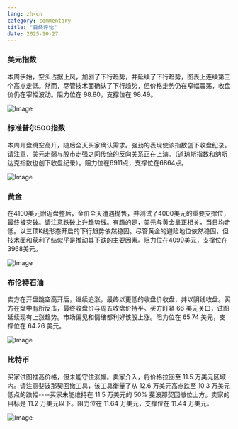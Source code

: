 ```yaml
---
lang: zh-cn
category: commentary
title: "日终评论"
date: 2025-10-27
---
```


### 美元指数

本周伊始，空头占据上风，加剧了下行趋势，并延续了下行趋势，图表上连续第三个高点走低。然而，尽管技术面确认了下行趋势，但价格走势仍在窄幅震荡，收盘价仍在窄幅波动。阻力位在 98.80，支撑位在 98.49。

![Image](https://markleighedu.github.io/img/Oct-2025/27-Oct-2025/usdindex.jpg)

### 标准普尔500指数

本周开盘跳空高开，随后全天买家确认需求。强劲的表现使该指数创下收盘纪录。请注意，美元走弱与股市走强之间传统的反向关系正在上演。（道琼斯指数和纳斯达克指数也创下收盘纪录）。阻力位在6911点，支撑位在6864点。

![Image](https://markleighedu.github.io/img/Oct-2025/27-Oct-2025/sp500.jpg)

### 黄金

在4100美元附近盘整后，金价全天遭遇抛售，并测试了4000美元的重要支撑位，最终被突破。请注意跌破上升趋势线。有趣的是，美元与黄金呈正相关，当日均走低。以三顶K线形态开启的下行趋势依然稳固。尽管黄金的避险地位依然稳固，但技术面和获利了结似乎是推动其下跌的主要因素。阻力位在4099美元，支撑位在3968美元。

![Image](https://markleighedu.github.io/img/Oct-2025/27-Oct-2025/gold.jpg)

### 布伦特石油

卖方在开盘跳空高开后，继续追涨，最终以更低的收盘价收盘，并以阴线收盘。买方在盘中有所反击，最终收盘价与周五收盘价持平。买方盯紧 66 美元关口，试图延续现有上涨趋势。市场偏见和情绪都利好该股上涨。阻力位在 65.74 美元，支撑位在 64.26 美元。

![Image](https://markleighedu.github.io/img/Oct-2025/27-Oct-2025/brentoil.jpg)

### 比特币

买家试图推高价格，但未能守住涨幅。卖家介入，将价格拉回至 11.5 万美元区域内。请注意斐波那契回撤工具，该工具衡量了从 12.6 万美元高点跌至 10.3 万美元低点的跌幅----买家未能维持在 11.5 万美元的 50% 斐波那契回撤位上方。卖家的目标是 11.2 万美元以下。阻力位在 11.64 万美元，支撑位在 11.44 万美元。

![Image](https://markleighedu.github.io/img/Oct-2025/27-Oct-2025/bitcoin.jpg)

